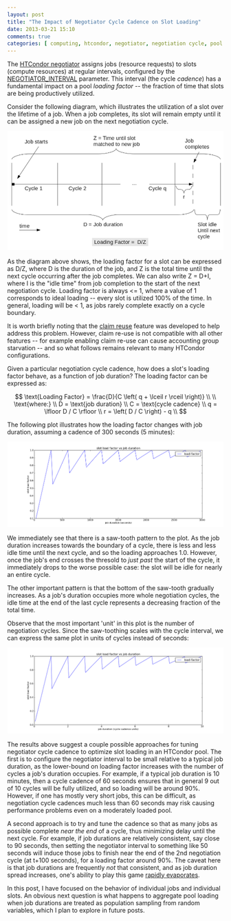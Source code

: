 ```yaml
---
layout: post
title: "The Impact of Negotiator Cycle Cadence on Slot Loading"
date: 2013-03-21 15:10
comments: true
categories: [ computing, htcondor, negotiator, negotiation cycle, pool loading ]
---
```

The [HTCondor negotiator](http://research.cs.wisc.edu/htcondor/manual/v7.8/3_1Introduction.html#8555) assigns jobs (resource requests) to slots (compute resources) at regular intervals, configured by the [NEGOTIATOR_INTERVAL](http://research.cs.wisc.edu/htcondor/manual/v7.8/3_3Configuration.html#20544) parameter.  This interval (the cycle _cadence_) has a fundamental impact on a pool _loading factor_ -- the fraction of time that slots are being productively utilized.

Consider the following diagram, which illustrates the utilization of a slot over the lifetime of a job.  When a job completes, its slot will remain empty until it can be assigned a new job on the next negotiation cycle.

![fig1](/assets/images/slot_load_study/loading_factor_diagram.png)

As the diagram above shows, the loading factor for a slot can be expressed as D/Z, where D is the duration of the job, and Z is the total time until the next cycle occurring after the job completes.  We can also write Z = D+I, where I is the "idle time" from job completion to the start of the next negotiation cycle.   Loading factor is always <= 1, where a value of 1 corresponds to ideal loading -- every slot is utilized 100% of the time.  In general, loading will be < 1, as jobs rarely complete exactly on a cycle boundary.

It is worth briefly noting that the [claim reuse](http://research.cs.wisc.edu/htcondor/manual/v7.8/3_3Configuration.html#18202) feature was developed to help address this problem.  However, claim re-use is not compatible with all other features -- for example enabling claim re-use can cause accounting group starvation -- and so what follows remains relevant to many HTCondor configurations.

Given a particular negotiation cycle cadence, how does a slot's loading factor behave, as a function of job duration?  The loading factor can be expressed as:

$$
\text{Loading Factor} = \frac{D}{C \left( q + \lceil r \rceil \right)} \\
 \\
\text{where:} \\
D = \text{job duration} \\
C = \text{cycle cadence} \\
q = \lfloor D / C \rfloor \\
r = \left( D / C \right) - q \\
$$

The following plot illustrates how the loading factor changes with job duration, assuming a cadence of 300 seconds (5 minutes):

![fig2](/assets/images/slot_load_study/load_factor_300s.png)

We immediately see that there is a saw-tooth pattern to the plot.  As the job duration increases towards the boundary of a cycle, there is less and less idle time until the next cycle, and so the loading approaches 1.0.  However, once the job's end crosses the thresold to _just past_ the start of the cycle, it immediately drops to the worse possible case: the slot will be idle for nearly an entire cycle.

The other important pattern is that the bottom of the saw-tooth gradually increases.  As a job's duration occupies more whole negotiation cycles, the idle time at the end of the last cycle represents a decreasing fraction of the total time.

Observe that the most important 'unit' in this plot is the number of negotiation cycles.  Since the saw-toothing scales with the cycle interval, we can express the same plot in units of cycles instead of seconds:

![fig3](/assets/images/slot_load_study/load_factor_cu.png)

The results above suggest a couple possible approaches for tuning negotiator cycle cadence to optimize slot loading in an HTCondor pool.  The first is to configure the negotiator interval to be small relative to a typical job duration, as the lower-bound on loading factor increases with the number of cycles a job's duration occupies.  For example, if a typical job duration is 10 minutes, then a cycle cadence of 60 seconds ensures that in general 9 out of 10 cycles will be fully utilized, and so loading will be around 90%.  However, if one has mostly very short jobs, this can be difficult, as negotiation cycle cadences much less than 60 seconds may risk causing performance problems even on a moderately loaded pool.  

A second approach is to try and tune the cadence so that as many jobs as possible complete _near the end_ of a cycle, thus minimizing delay until the next cycle.  For example, if job durations are relatively consistent, say close to 90 seconds, then setting the negotiator interval to something like 50 seconds will induce those jobs to finish near the end of the 2nd negotiation cycle (at t+100 seconds), for a loading factor around 90%.  The caveat here is that job durations are frequently _not_ that consistent, and as job duration spread increases, one's ability to play this game [rapidly evaporates](http://erikerlandson.github.com/blog/2013/03/15/examining-the-modulus-of-random-variables/).

In this post, I have focused on the behavior of individual jobs and individual slots.  An obvious next question is what happens to aggregate pool loading when job durations are treated as population sampling from random variables, which I plan to explore in future posts.
